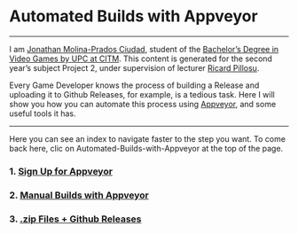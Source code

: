 # Automated Builds with Appveyor
---
I am [Jonathan Molina-Prados Ciudad](https://es.linkedin.com/in/jonathan-molina-prados-ciudad-366054129), student of the [Bachelor’s Degree in Video Games by UPC at CITM](https://www.citm.upc.edu/ing/estudis/graus-videojocs).
This content is generated for the second year’s subject Project 2, under supervision of lecturer
[Ricard Pillosu](https://es.linkedin.com/in/ricardpillosu).

Every Game Developer knows the process of building a Release and uploading it to Github Releases, for example, is a tedious task.
Here I will show you how you can automate this process using [Appveyor](https://www.appveyor.com/), and some useful tools it has.

---
Here you can see an index to navigate faster to the step you want. To come back here, clic on Automated-Builds-with-Appveyor at the top of the page.

### 1. [Sign Up for Appveyor](https://jony635.github.io/Automated-Builds-with-Appveyor/sign_up)
### 2. [Manual Builds with Appveyor](https://jony635.github.io/Automated-Builds-with-Appveyor/manual_builds)
### 3. [.zip Files + Github Releases](https://jony635.github.io/Automated-Builds-with-Appveyor/publishing_files)


